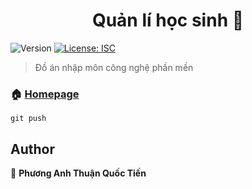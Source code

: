 <h1 align="center">Quản lí học sinh 👋</h1>
<p>
  <img alt="Version" src="https://img.shields.io/badge/version-1.0.0-blue.svg?cacheSeconds=2592000" />
  <a href="#" target="_blank">
    <img alt="License: ISC" src="https://img.shields.io/badge/License-ISC-yellow.svg" />
  </a>
</p>

> Đồ án nhập môn công nghệ phần mền

### 🏠 [Homepage](index.php)
``` git push ```

## Author

👤 **Phương Anh Thuận Quốc Tiến**

